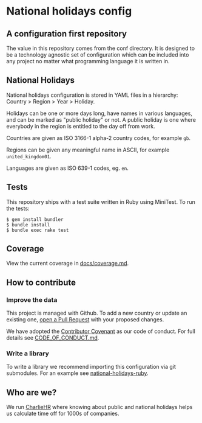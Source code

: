 # National holidays config

## A configuration first repository

The value in this repository comes from the conf directory. It is designed to be a technology agnostic set of configuration which can be included into any project no matter what programming language it is written in.

## National Holidays

National holidays configuration is stored in YAML files in a hierarchy: Country > Region > Year > Holiday.

Holidays can be one or more days long, have names in various languages, and can be marked as "public holiday" or not. A public holiday is one where everybody in the region is entitled to the day off from work.

Countries are given as ISO 3166-1 alpha-2 country codes, for example `gb`.

Regions can be given any meaningful name in ASCII, for example `united_kingdom01`.

Languages are given as ISO 639-1 codes, eg. `en`.

## Tests

This repository ships with a test suite written in Ruby using MiniTest. To run the tests:

    $ gem install bundler
    $ bundle install
    $ bundle exec rake test

## Coverage

View the current coverage in [docs/coverage.md](docs/coverage.md).

## How to contribute

### Improve the data

This project is managed with Github. To add a new country or update an existing one, [open a Pull Request](https://github.com/CharlieHR/national-holidays-config/pulls) with your proposed changes.

We have adopted the [Contributor Covenant](https://www.contributor-covenant.org/) as our code of conduct. For full details see [CODE_OF_CONDUCT.md](CODE_OF_CONDUCT.md).

### Write a library

To write a library we recommend importing this configuration via git submodules. For an example see [national-holidays-ruby](https://github.com/CharlieHR/national-holidays-ruby).

## Who are we?

We run [CharlieHR](https://www.charliehr.com) where knowing about public and national holidays helps us calculate time off for 1000s of companies.
